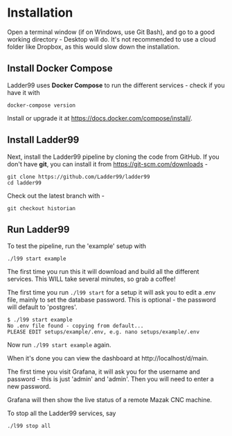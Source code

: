 # Installation

Open a terminal window (if on Windows, use Git Bash), and go to a good working directory - Desktop will do. It's not recommended to use a cloud folder like Dropbox, as this would slow down the installation.

## Install Docker Compose

Ladder99 uses **Docker Compose** to run the different services - check if you have it with

```
docker-compose version
```

Install or upgrade it at https://docs.docker.com/compose/install/.

## Install Ladder99

Next, install the Ladder99 pipeline by cloning the code from GitHub. If you don't have **git**, you can install it from https://git-scm.com/downloads -

```
git clone https://github.com/Ladder99/ladder99
cd ladder99
```

Check out the latest branch with -

```
git checkout historian
```

## Run Ladder99

To test the pipeline, run the 'example' setup with 

```
./l99 start example
```

The first time you run this it will download and build all the different services. This WILL take several minutes, so grab a coffee!

The first time you run `./l99 start` for a setup it will ask you to edit a .env file, mainly to set the database password. This is optional - the password will default to 'postgres'.

```
$ ./l99 start example
No .env file found - copying from default...
PLEASE EDIT setups/example/.env, e.g. nano setups/example/.env
```

Now run `./l99 start example` again. 

When it's done you can view the dashboard at http://localhost/d/main. 

The first time you visit Grafana, it will ask you for the username and password - this is just 'admin' and 'admin'. Then you will need to enter a new password. 

Grafana will then show the live status of a remote Mazak CNC machine. 

<!-- Click on the 'microcontroller' link at the top-right of the page to see your computer's memory, CPU usage, and temperature (if your processor supports it) over time.  -->

<!-- ![](_images/ladder99-dash-micro.jpg) -->

To stop all the Ladder99 services, say

```
./l99 stop all
```
